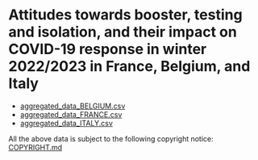 # Attitudes towards booster, testing and isolation, and their impact on COVID-19 response in winter 2022/2023 in France, Belgium, and Italy

- [aggregated_data_BELGIUM.csv](data/aggregated_data_BELGIUM.csv)
- [aggregated_data_FRANCE.csv](data/aggregated_data_FRANCE.csv)
- [aggregated_data_ITALY.csv](data/aggregated_data_ITALY.csv)

All the above data is subject to the following copyright notice: [COPYRIGHT.md](data/COPYRIGHT.md)